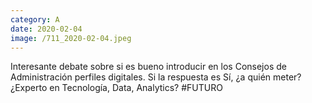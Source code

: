 ```yaml
--- 
category: A 
date: 2020-02-04 
image: /711_2020-02-04.jpeg 
--- 
```


Interesante debate sobre si es bueno introducir en los Consejos de Administración perfiles digitales. Si la respuesta es Sí, ¿a quién meter? ¿Experto en Tecnología, Data, Analytics? #FUTURO